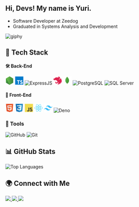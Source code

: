 ## Hi, Devs! My name is Yuri.
- Software Developer at Zeedog 
- Graduated in Systems Analysis and Development

<p>
  <img src="https://github.com/user-attachments/assets/6580ebdd-c747-4af3-b9e3-c9229a256e21" alt="giphy" width="100%" height="400px" />
</p>

## 🚀 Tech Stack  

#### 🛠️ Back-End  
<p align="left">
  <img height="26" src="https://raw.githubusercontent.com/devicons/devicon/master/icons/nodejs/nodejs-original.svg" alt="NodeJS" title="NodeJS"/>  
  <img height="26" src="https://raw.githubusercontent.com/devicons/devicon/master/icons/typescript/typescript-original.svg" alt="TypeScript" title="TypeScript"/>  
  <img height="26" src="https://external-content.duckduckgo.com/iu/?u=https%3A%2F%2Fdzone.com%2Fstorage%2Ftemp%2F8229324-expressjs-logo.png&f=1&nofb=1" alt="ExpressJS" title="ExpressJS"/>  
  <img height="26" src="https://raw.githubusercontent.com/devicons/devicon/6910f0503efdd315c8f9b858234310c06e04d9c0/icons/nestjs/nestjs-original.svg" alt="NestJS" title="NestJS"/>  
  <img height="26" src="https://raw.githubusercontent.com/devicons/devicon/master/icons/mongodb/mongodb-original.svg" alt="MongoDB" title="MongoDB"/>  
  <img height="26" src="https://cdn.jsdelivr.net/gh/devicons/devicon/icons/postgresql/postgresql-original.svg" alt="PostgreSQL" title="PostgreSQL"/>  
  <img height="26" src="https://img.icons8.com/color/480/microsoft-sql-server.png" alt="SQL Server" title="SQL Server"/>  
</p>

#### 🎨 Front-End  
<p align="left">
  <img height="26" src="https://raw.githubusercontent.com/devicons/devicon/master/icons/html5/html5-original.svg" alt="HTML5" title="HTML5"/>  
  <img height="26" src="https://raw.githubusercontent.com/devicons/devicon/master/icons/css3/css3-original.svg" alt="CSS3" title="CSS3"/>  
  <img height="26" src="https://raw.githubusercontent.com/devicons/devicon/master/icons/javascript/javascript-original.svg" alt="JavaScript" title="JavaScript"/>  
  <img height="26" src="https://raw.githubusercontent.com/devicons/devicon/master/icons/react/react-original.svg" alt="React / React Native" title="React / React Native"/>  
  <img height="26" src="https://raw.githubusercontent.com/devicons/devicon/6910f0503efdd315c8f9b858234310c06e04d9c0/icons/tailwindcss/tailwindcss-original.svg" alt="Tailwind CSS" title="Tailwind CSS"/>  
  <img height="26" src="https://cdn.jsdelivr.net/gh/devicons/devicon/icons/denojs/denojs-original.svg" alt="Deno" title="Deno"/>  
</p>

### 🔧 Tools  
<p align="left">
  <img height="26" src="https://cdn.jsdelivr.net/gh/devicons/devicon/icons/github/github-original.svg" alt="GitHub" title="GitHub"/>  
  <img height="26" src="https://cdn.jsdelivr.net/gh/devicons/devicon/icons/git/git-original.svg" alt="Git" title="Git"/>  
</p>

## 📊 GitHub Stats  
<p>
  <img src="https://github-readme-stats.vercel.app/api/top-langs?username=yuriassuncx&show_icons=true&locale=en&layout=compact&theme=react" alt="Top Languages"/>
</p>

## 🌍 Connect with Me  
<p align="left">
  <a href="mailto:killerkoll2012@gmail.com" target="_blank">
    <img src="https://img.shields.io/badge/-Gmail-D14836?style=for-the-badge&logo=gmail&logoColor=white"/>
  </a>  
  <a href="https://www.linkedin.com/in/yuri-assuncx/" target="_blank">
    <img src="https://img.shields.io/badge/-LinkedIn-%230077B5?style=for-the-badge&logo=linkedin&logoColor=white"/>
  </a>  
  <a href="https://www.youtube.com/@yuriassuncao2239" target="_blank">
    <img src="https://img.shields.io/badge/YouTube-red?style=for-the-badge&logo=youtube&logoColor=white"/>
  </a>
</p>
